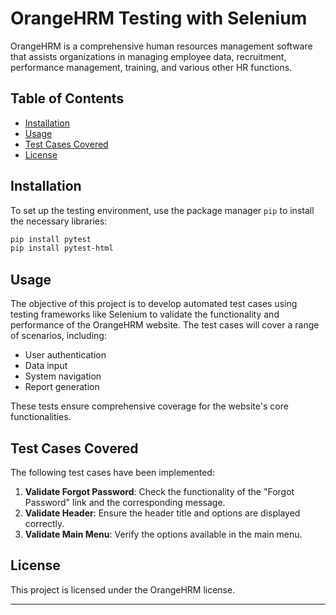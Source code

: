 # OrangeHRM Testing with Selenium

OrangeHRM is a comprehensive human resources management software that assists organizations in managing employee data, recruitment, performance management, training, and various other HR functions.

## Table of Contents

- [Installation](#installation)
- [Usage](#usage)
- [Test Cases Covered](#test-cases-covered)
- [License](#license)

## Installation

To set up the testing environment, use the package manager `pip` to install the necessary libraries:

```bash
pip install pytest
pip install pytest-html
```

## Usage

The objective of this project is to develop automated test cases using testing frameworks like Selenium to validate the functionality and performance of the OrangeHRM website. The test cases will cover a range of scenarios, including:

- User authentication
- Data input
- System navigation
- Report generation

These tests ensure comprehensive coverage for the website's core functionalities.

## Test Cases Covered

The following test cases have been implemented:

1. **Validate Forgot Password**: Check the functionality of the "Forgot Password" link and the corresponding message.
2. **Validate Header**: Ensure the header title and options are displayed correctly.
3. **Validate Main Menu**: Verify the options available in the main menu.

## License

This project is licensed under the OrangeHRM license.

---

